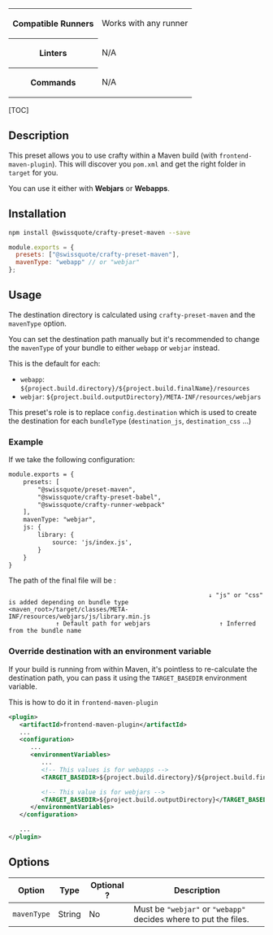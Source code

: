 <table>
<tr><th>Compatible Runners</th><td>

Works with any runner

</td></tr>
<tr><th>Linters</th><td>

N/A

</td></tr>
<tr><th>Commands</th><td>

N/A

</td></tr>
</table>

[TOC]

## Description

This preset allows you to use crafty within a Maven build (with
`frontend-maven-plugin`). This will discover you `pom.xml` and get the right
folder in `target` for you.

You can use it either with **Webjars** or **Webapps**.

## Installation

```bash
npm install @swissquote/crafty-preset-maven --save
```

```javascript
module.exports = {
  presets: ["@swissquote/crafty-preset-maven"],
  mavenType: "webapp" // or "webjar"
};
```

## Usage

The destination directory is calculated using `crafty-preset-maven` and the
`mavenType` option.

You can set the destination path manually but it's recommended to change the
`mavenType` of your bundle to either `webapp` or `webjar` instead.

This is the default for each:

- `webapp`: `${project.build.directory}/${project.build.finalName}/resources`
- `webjar`: `${project.build.outputDirectory}/META-INF/resources/webjars`

This preset's role is to replace `config.destination` which is used to create
the destination for each `bundleType` (`destination_js`, `destination_css` ...)

### Example

If we take the following configuration:

```xml
module.exports = {
    presets: [
        "@swissquote/preset-maven",
        "@swissquote/crafty-preset-babel",
        "@swissquote/crafty-runner-webpack"
    ],
    mavenType: "webjar",
    js: {
        library: {
            source: 'js/index.js',
        }
    }
}
```

The path of the final file will be :

```
                                                       ↓ "js" or "css" is added depending on bundle type
<maven_root>/target/classes/META-INF/resources/webjars/js/library.min.js
             ↑ Default path for webjars                   ↑ Inferred from the bundle name
```

### Override destination with an environment variable

If your build is running from within Maven, it's pointless to re-calculate the
destination path, you can pass it using the `TARGET_BASEDIR` environment
variable.

This is how to do it in `frontend-maven-plugin`

```xml
<plugin>
   <artifactId>frontend-maven-plugin</artifactId>
   ...
   <configuration>
      ...
      <environmentVariables>
         ...
         <!-- This values is for webapps -->
         <TARGET_BASEDIR>${project.build.directory}/${project.build.finalName}</TARGET_BASEDIR>

         <!-- This value is for webjars -->
         <TARGET_BASEDIR>${project.build.outputDirectory}</TARGET_BASEDIR>
      </environmentVariables>
   </configuration>

   ...
</plugin>
```

## Options

| Option      | Type   | Optional ? | Description                                                      |
| ----------- | ------ | ---------- | ---------------------------------------------------------------- |
| `mavenType` | String | No         | Must be `"webjar"` or `"webapp"` decides where to put the files. |
